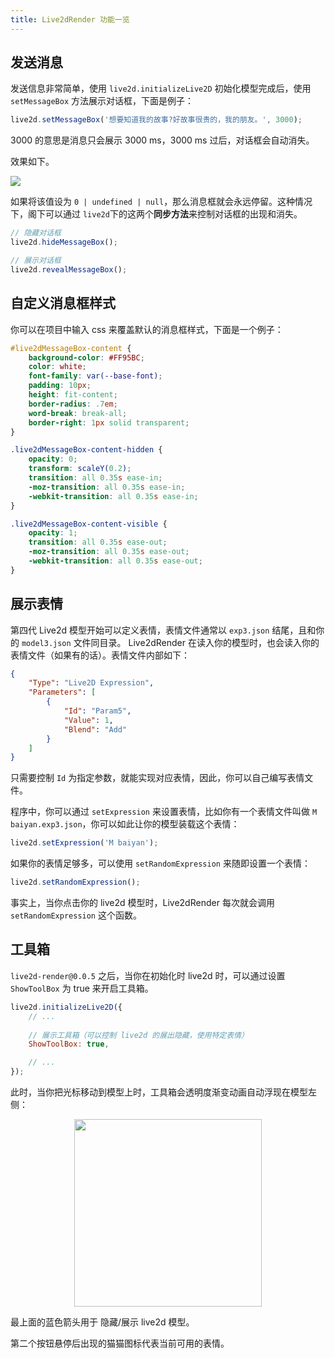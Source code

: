 ```yaml
---
title: Live2dRender 功能一览
---
```


## 发送消息

发送信息非常简单，使用 `live2d.initializeLive2D` 初始化模型完成后，使用 `setMessageBox` 方法展示对话框，下面是例子：

```js
live2d.setMessageBox('想要知道我的故事?好故事很贵的，我的朋友。', 3000);
```

3000 的意思是消息只会展示 3000 ms，3000 ms 过后，对话框会自动消失。

效果如下。

![](https://picx.zhimg.com/80/v2-579b49c995c523267910526e052a1753_1440w.png)


如果将该值设为 `0 | undefined | null`，那么消息框就会永远停留。这种情况下，阁下可以通过 `live2d`下的这两个**同步方法**来控制对话框的出现和消失。

```typescript
// 隐藏对话框
live2d.hideMessageBox();

// 展示对话框
live2d.revealMessageBox();
```



## 自定义消息框样式

你可以在项目中输入 css 来覆盖默认的消息框样式，下面是一个例子：

```css
#live2dMessageBox-content {
    background-color: #FF95BC;
    color: white;
    font-family: var(--base-font);
    padding: 10px;
    height: fit-content;
    border-radius: .7em;
    word-break: break-all;
    border-right: 1px solid transparent;
}

.live2dMessageBox-content-hidden {
    opacity: 0;
    transform: scaleY(0.2);
    transition: all 0.35s ease-in;
    -moz-transition: all 0.35s ease-in;
    -webkit-transition: all 0.35s ease-in;
}

.live2dMessageBox-content-visible {
    opacity: 1;
    transition: all 0.35s ease-out;
    -moz-transition: all 0.35s ease-out;
    -webkit-transition: all 0.35s ease-out;
}
```

## 展示表情

第四代 Live2d 模型开始可以定义表情，表情文件通常以 `exp3.json` 结尾，且和你的 `model3.json` 文件同目录。 Live2dRender 在读入你的模型时，也会读入你的表情文件（如果有的话）。表情文件内部如下：

```json
{
	"Type": "Live2D Expression",
	"Parameters": [
		{
			"Id": "Param5",
			"Value": 1,
			"Blend": "Add"
		}
	]
}
```

只需要控制 `Id` 为指定参数，就能实现对应表情，因此，你可以自己编写表情文件。

程序中，你可以通过 `setExpression` 来设置表情，比如你有一个表情文件叫做 `M baiyan.exp3.json`，你可以如此让你的模型装载这个表情：

```js
live2d.setExpression('M baiyan');
```

如果你的表情足够多，可以使用 `setRandomExpression` 来随即设置一个表情：

```js
live2d.setRandomExpression();
```

事实上，当你点击你的 live2d 模型时，Live2dRender 每次就会调用 `setRandomExpression` 这个函数。

## 工具箱

`live2d-render@0.0.5` 之后，当你在初始化时 live2d 时，可以通过设置 `ShowToolBox` 为 true 来开启工具箱。

```js
live2d.initializeLive2D({
    // ...
    
    // 展示工具箱（可以控制 live2d 的展出隐藏，使用特定表情）
    ShowToolBox: true,

    // ...
});
```

此时，当你把光标移动到模型上时，工具箱会透明度渐变动画自动浮现在模型左侧：

<div align=center>
<img src="https://picx.zhimg.com/80/v2-d624a4f978475c1ac12fcc316edfbad7_1440w.png" style="width: 300px;"/>
</div>

最上面的蓝色箭头用于 隐藏/展示 live2d 模型。

第二个按钮悬停后出现的猫猫图标代表当前可用的表情。